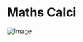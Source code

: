 #  Maths Calci

![Image](https://github.com/user-attachments/assets/be3b95a2-2d90-42ba-a156-75cb020e3142)

